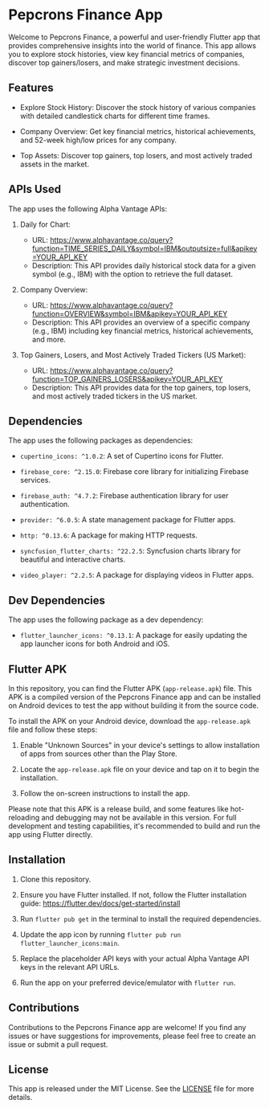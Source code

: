 # Pepcrons Finance App

Welcome to Pepcrons Finance, a powerful and user-friendly Flutter app that provides comprehensive insights into the world of finance. This app allows you to explore stock histories, view key financial metrics of companies, discover top gainers/losers, and make strategic investment decisions.

## Features

- Explore Stock History: Discover the stock history of various companies with detailed candlestick charts for different time frames.

- Company Overview: Get key financial metrics, historical achievements, and 52-week high/low prices for any company.

- Top Assets: Discover top gainers, top losers, and most actively traded assets in the market.

## APIs Used

The app uses the following Alpha Vantage APIs:

1. Daily for Chart: 
   - URL: https://www.alphavantage.co/query?function=TIME_SERIES_DAILY&symbol=IBM&outputsize=full&apikey=YOUR_API_KEY
   - Description: This API provides daily historical stock data for a given symbol (e.g., IBM) with the option to retrieve the full dataset.

2. Company Overview:
   - URL: https://www.alphavantage.co/query?function=OVERVIEW&symbol=IBM&apikey=YOUR_API_KEY
   - Description: This API provides an overview of a specific company (e.g., IBM) including key financial metrics, historical achievements, and more.

3. Top Gainers, Losers, and Most Actively Traded Tickers (US Market):
   - URL: https://www.alphavantage.co/query?function=TOP_GAINERS_LOSERS&apikey=YOUR_API_KEY
   - Description: This API provides data for the top gainers, top losers, and most actively traded tickers in the US market.

## Dependencies

The app uses the following packages as dependencies:

- `cupertino_icons: ^1.0.2`: A set of Cupertino icons for Flutter.

- `firebase_core: ^2.15.0`: Firebase core library for initializing Firebase services.

- `firebase_auth: ^4.7.2`: Firebase authentication library for user authentication.

- `provider: ^6.0.5`: A state management package for Flutter apps.

- `http: ^0.13.6`: A package for making HTTP requests.

- `syncfusion_flutter_charts: ^22.2.5`: Syncfusion charts library for beautiful and interactive charts.

- `video_player: ^2.2.5`: A package for displaying videos in Flutter apps.

## Dev Dependencies

The app uses the following package as a dev dependency:

- `flutter_launcher_icons: ^0.13.1`: A package for easily updating the app launcher icons for both Android and iOS.

## Flutter APK

In this repository, you can find the Flutter APK (`app-release.apk`) file. This APK is a compiled version of the Pepcrons Finance app and can be installed on Android devices to test the app without building it from the source code.

To install the APK on your Android device, download the `app-release.apk` file and follow these steps:

1. Enable "Unknown Sources" in your device's settings to allow installation of apps from sources other than the Play Store.

2. Locate the `app-release.apk` file on your device and tap on it to begin the installation.

3. Follow the on-screen instructions to install the app.

Please note that this APK is a release build, and some features like hot-reloading and debugging may not be available in this version. For full development and testing capabilities, it's recommended to build and run the app using Flutter directly.

## Installation

1. Clone this repository.

2. Ensure you have Flutter installed. If not, follow the Flutter installation guide: https://flutter.dev/docs/get-started/install

3. Run `flutter pub get` in the terminal to install the required dependencies.

4. Update the app icon by running `flutter pub run flutter_launcher_icons:main`.

5. Replace the placeholder API keys with your actual Alpha Vantage API keys in the relevant API URLs.

6. Run the app on your preferred device/emulator with `flutter run`.

## Contributions

Contributions to the Pepcrons Finance app are welcome! If you find any issues or have suggestions for improvements, please feel free to create an issue or submit a pull request.

## License

This app is released under the MIT License. See the [LICENSE](LICENSE) file for more details.

